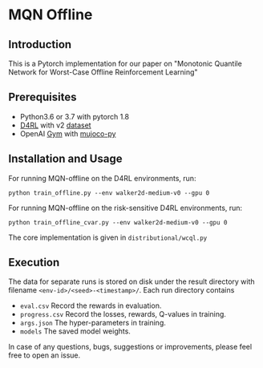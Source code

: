 # MQN Offline

## Introduction

This is a Pytorch implementation for our paper on 
"Monotonic Quantile Network for Worst-Case Offline Reinforcement Learning"

## Prerequisites

- Python3.6 or 3.7 with pytorch 1.8
- [D4RL](https://github.com/rail-berkeley/d4rl) with v2 [dataset](http://rail.eecs.berkeley.edu/datasets/offline_rl/gym_mujoco_v2_old/) 
- OpenAI [Gym](http://gym.openai.com/) with [mujoco-py](https://github.com/openai/mujoco-py)

## Installation and Usage

For running MQN-offline on the D4RL environments, run:

```
python train_offline.py --env walker2d-medium-v0 --gpu 0
```

For running MQN-offline on the risk-sensitive D4RL environments, run:

```
python train_offline_cvar.py --env walker2d-medium-v0 --gpu 0
```

The core implementation is given in `distributional/wcql.py`

## Execution

The data for separate runs is stored on disk under the result directory 
with filename `<env-id>/<seed>-<timestamp>/`. Each run directory contains

- `eval.csv` Record the rewards in evaluation.
- `progress.csv` Record the losses, rewards, Q-values in training.
- `args.json` The hyper-parameters in training.
- `models` The saved model weights.

In case of any questions, bugs, suggestions or improvements, please feel free to open an issue.
